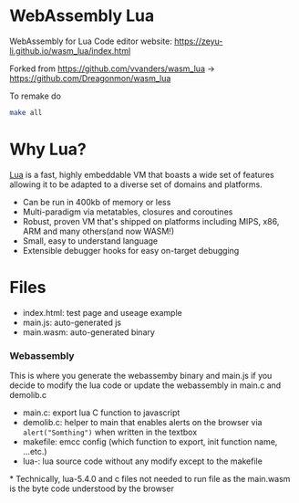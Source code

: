 # WebAssembly Lua

WebAssembly for Lua Code editor website: https://zeyu-li.github.io/wasm_lua/index.html



Forked from https://github.com/vvanders/wasm_lua -> https://github.com/Dreagonmon/wasm_lua

To remake do

```sh
make all
```

# Why Lua?

[Lua](https://en.wikipedia.org/wiki/Lua_(programming_language)) is a fast, highly embeddable VM that boasts a wide set of features allowing it to be adapted to a diverse set of domains and platforms.

* Can be run in 400kb of memory or less
* Multi-paradigm via metatables, closures and coroutines
* Robust, proven VM that's shipped on platforms including MIPS, x86, ARM and many others(and now WASM!)
* Small, easy to understand language
* Extensible debugger hooks for easy on-target debugging

# Files

* index.html: test page and useage example
* main.js: auto-generated js 
*  main.wasm: auto-generated binary 

### Webassembly

This is where you generate the webassemby binary and main.js if you decide to modify the lua code or update the webassembly in main.c and demolib.c

- main.c: export lua C function to javascript
- demolib.c: helper to main that enables alerts on the browser via `alert("Somthing")` when written in the textbox
- makefile: emcc config (which function to export, init function name, ...etc.)
- lua-: lua source code without any modify except to the makefile

\* Technically, lua-5.4.0 and c files not needed to run file as the main.wasm is the byte code understood by the browser 

